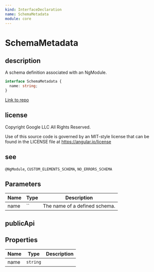 ```yaml
---
kind: InterfaceDeclaration
name: SchemaMetadata
module: core
---
```


# SchemaMetadata

## description

A schema definition associated with an NgModule.

```ts
interface SchemaMetadata {
  name: string;
}
```

[Link to repo](https://github.com/timdeschryver/angular/blob/master/packages/core/src/metadata/schema.ts#L19-L21)

## license

Copyright Google LLC All Rights Reserved.

Use of this source code is governed by an MIT-style license that can be
found in the LICENSE file at https://angular.io/license

## see

`@NgModule`, `CUSTOM_ELEMENTS_SCHEMA`, `NO_ERRORS_SCHEMA`

## Parameters

| Name | Type | Description                   |
| ---- | ---- | ----------------------------- |
| name | ``   | The name of a defined schema. |

## publicApi

## Properties

| Name | Type     | Description |
| ---- | -------- | ----------- |
| name | `string` |             |
